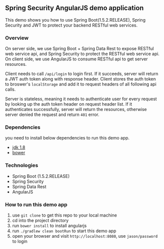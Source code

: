 ## Spring Security AngularJS demo application

This demo shows you how to use Spring Boot(1.5.2.RELEASE), Spring Security and JWT to protect your backend RESTful web services.


### Overview

On server side, we use Spring Boot + Spring Data Rest to expose RESTful web service api, and Spring Security to protect the RESTful web service api.
On client side, we use AngularJS to consume RESTful api to get server resources.

Client needs to call `/api/login` to login first. If it succeeds, server will return a JWT auth token along with response header. Client stores the auth token to broswer's `localStorage` and add it to request headers of all following api calls.

Server is stateless, meaning it needs to authenticate user for every request by looking up the auth token header on request header list. If it authenticates successfully, server will return the resources, otherwise server denied the request and return `401` error.


### Dependencies

you need to install below dependencies to run this demo app.

* [jdk 1.8](http://www.oracle.com/technetwork/java/javase/downloads/index.html)
* [bower](https://bower.io/)

### Technologies

* Spring Boot (1.5.2.RELEASE)
* Spring Security
* Spring Data Rest
* AngularJS

### How to run this demo app

1. use `git clone` to get this repo to your local machine
2. cd into the project directory
2. run `bower install` to install angularjs
3. run `./gradlew clean bootRun` to start this demo app
4. open your browser and visit `http://localhost:8080`, use `jason/password` to login
